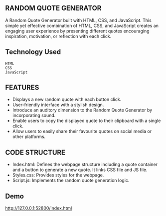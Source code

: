
## RANDOM QUOTE GENERATOR

A Random Quote Generator built with HTML, CSS, and JavaScript.  This simple yet effective combination of HTML, CSS, and JavaScript creates an engaging user experience by presenting different quotes encouraging  inspiration, motivation, or reflection with each click.

## Technology Used
	HTML  
	CSS 
	JavaScript 
## FEATURES
- Displays a new random quote with each button click.
- User-friendly interface with a stylish design.
- Introduce an auditory dimension to the Random Quote Generator by incorporating sound.
- Enable users to copy the displayed quote to their clipboard with a single click.
- Allow users to easily share their favourite quotes on social media or other platforms. 

## CODE STRUCTURE
- Index.html: Defines the webpage structure including a quote container and a button to generate a new quote. It links CSS file and JS file.
- Styles.css: Provides styles for the webpage.
- Script.js: Implements the random quote generation logic.



## Demo

http://127.0.0.1:52800/index.html

